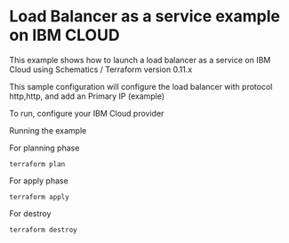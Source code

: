 # Load Balancer as a service example on IBM CLOUD

This example shows how to launch a load balancer as a service on IBM Cloud using Schematics / Terraform version 0.11.x

This sample configuration will configure the load balancer with protocol http,http, and add an Primary IP (example)



To run, configure your IBM Cloud provider

Running the example

For planning phase

```shell
terraform plan
```

For apply phase

```shell
terraform apply
```

For destroy

```shell
terraform destroy
```
